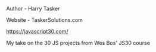 Author - Harry Tasker

Website - TaskerSolutions.com

https://javascript30.com/

My take on the 30 JS projects from Wes Bos' JS30 course
